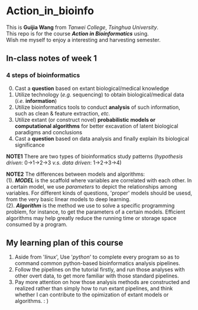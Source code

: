 # Action_in_bioinfo
This is **Guijia Wang** from *Tanwei College*, *Tsinghua University*.  
This repo is for the course ***Action in Bioinformatics*** using.  
Wish me myself to enjoy a interesting and harvesting semester.  


## In-class notes of week 1
### 4 steps of bioinformatics
  0. Cast a **question** based on extant biological/medical knowledge
  1. Utilize technology (*e.g.* sequencing) to obtain biological/medical data (*i.e.* **information**)
  2. Utilize bioinformatics tools to conduct **analysis** of such information, such as clean & feature extraction, *etc.*
  3. Utilize extant (or construct novel) **probabilistic models or computational algorithms** for better excavation of latent biological paradigms and conclusions
  4. Cast a **question** based on data analysis and finally explain its biological significance

**NOTE1**  There are two types of bioinformatics study patterns (*hypothesis driven*: 0->1->2->3 *v.s.* *data driven*: 1->2->3->4)

**NOTE2**  The differences between models and algorithms:  
    (1). ***MODEL*** is the scaffold where variables are correlated with each other. In a certain model, we use *parameters* to depict the relationships among variables. For different kinds of questions, 'proper' models should be usesd, from the very basic linear models to deep learning.   
    (2). ***Algorithm*** is the method we use to solve a specific programming problem, for instance, to get the parameters of a certain models. Efficient algorithms may help greatly reduce the running time or storage space consumed by a program.


## My learning plan of this course
1. Aside from '*linux*', Use '*python*' to complete every program so as to command common python-based bioinformatics analysis pipelines.
2. Follow the pipelines on the tutorial firstly, and run those analyses with other overt data, to get more familiar with those standard pipelines.
3. Pay more attention on how those analysis methods are constructed and realized rather than simply how to run extant pipelines, and think whether I can contribute to the opimization of extant models or algorithms. : )

